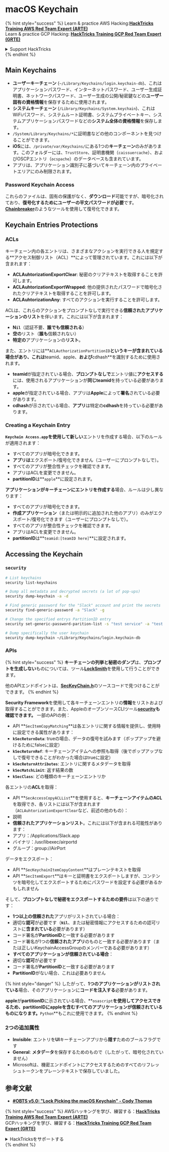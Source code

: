 # macOS Keychain

{% hint style="success" %}
Learn & practice AWS Hacking:<img src="../../.gitbook/assets/arte.png" alt="" data-size="line">[**HackTricks Training AWS Red Team Expert (ARTE)**](https://training.hacktricks.xyz/courses/arte)<img src="../../.gitbook/assets/arte.png" alt="" data-size="line">\
Learn & practice GCP Hacking: <img src="../../.gitbook/assets/grte.png" alt="" data-size="line">[**HackTricks Training GCP Red Team Expert (GRTE)**<img src="../../.gitbook/assets/grte.png" alt="" data-size="line">](https://training.hacktricks.xyz/courses/grte)

<details>

<summary>Support HackTricks</summary>

* Check the [**subscription plans**](https://github.com/sponsors/carlospolop)!
* **Join the** 💬 [**Discord group**](https://discord.gg/hRep4RUj7f) or the [**telegram group**](https://t.me/peass) or **follow** us on **Twitter** 🐦 [**@hacktricks\_live**](https://twitter.com/hacktricks\_live)**.**
* **Share hacking tricks by submitting PRs to the** [**HackTricks**](https://github.com/carlospolop/hacktricks) and [**HackTricks Cloud**](https://github.com/carlospolop/hacktricks-cloud) github repos.

</details>
{% endhint %}

## Main Keychains

* **ユーザーキーチェーン** (`~/Library/Keychains/login.keychain-db`)、これはアプリケーションパスワード、インターネットパスワード、ユーザー生成証明書、ネットワークパスワード、ユーザー生成の公開/秘密鍵などの**ユーザー固有の資格情報**を保存するために使用されます。
* **システムキーチェーン** (`/Library/Keychains/System.keychain`)、これはWiFiパスワード、システムルート証明書、システムプライベートキー、システムアプリケーションパスワードなどの**システム全体の資格情報**を保存します。
* `/System/Library/Keychains/*`に証明書などの他のコンポーネントを見つけることができます。
* **iOS**には、`/private/var/Keychains/`にある1つの**キーチェーン**のみがあります。このフォルダーには、`TrustStore`、証明書機関（`caissuercache`）、およびOSCPエントリ（`ocspache`）のデータベースも含まれています。
* アプリは、アプリケーション識別子に基づいてキーチェーン内のプライベートエリアにのみ制限されます。

### Password Keychain Access

これらのファイルは、固有の保護がなく、**ダウンロード**可能ですが、暗号化されており、**復号化するためにユーザーの平文パスワードが必要**です。[**Chainbreaker**](https://github.com/n0fate/chainbreaker)のようなツールを使用して復号化できます。

## Keychain Entries Protections

### ACLs

キーチェーン内の各エントリは、さまざまなアクションを実行できる人を規定する**アクセス制御リスト（ACL）**によって管理されています。これには以下が含まれます：

* **ACLAuhtorizationExportClear**: 秘密のクリアテキストを取得することを許可します。
* **ACLAuhtorizationExportWrapped**: 他の提供されたパスワードで暗号化されたクリアテキストを取得することを許可します。
* **ACLAuhtorizationAny**: すべてのアクションを実行することを許可します。

ACLは、これらのアクションをプロンプトなしで実行できる**信頼されたアプリケーションのリスト**を伴います。これには以下が含まれます：

* **N`il`**（認証不要、**誰でも信頼される**）
* **空の**リスト（**誰も**信頼されない）
* **特定の**アプリケーションの**リスト**。

また、エントリには**`ACLAuthorizationPartitionID`**というキーが含まれている場合があり、これは**teamid、apple、**および**cdhash**を識別するために使用されます。

* **teamid**が指定されている場合、**プロンプトなしで**エントリ値に**アクセスする**には、使用されるアプリケーションが**同じteamid**を持っている必要があります。
* **apple**が指定されている場合、アプリは**Apple**によって**署名**されている必要があります。
* **cdhash**が示されている場合、**アプリ**は特定の**cdhash**を持っている必要があります。

### Creating a Keychain Entry

**`Keychain Access.app`**を使用して**新しい**エントリを作成する場合、以下のルールが適用されます：

* すべてのアプリが暗号化できます。
* **アプリは**エクスポート/復号化できません（ユーザーにプロンプトなしで）。
* すべてのアプリが整合性チェックを確認できます。
* アプリはACLを変更できません。
* **partitionID**は**`apple`**に設定されます。

**アプリケーションがキーチェーンにエントリを作成する**場合、ルールは少し異なります：

* すべてのアプリが暗号化できます。
* **作成アプリケーション**（または明示的に追加された他のアプリ）のみがエクスポート/復号化できます（ユーザーにプロンプトなしで）。
* すべてのアプリが整合性チェックを確認できます。
* アプリはACLを変更できません。
* **partitionID**は**`teamid:[teamID here]`**に設定されます。

## Accessing the Keychain

### `security`
```bash
# List keychains
security list-keychains

# Dump all metadata and decrypted secrets (a lot of pop-ups)
security dump-keychain -a -d

# Find generic password for the "Slack" account and print the secrets
security find-generic-password -a "Slack" -g

# Change the specified entrys PartitionID entry
security set-generic-password-parition-list -s "test service" -a "test acount" -S

# Dump specifically the user keychain
security dump-keychain ~/Library/Keychains/login.keychain-db
```
### APIs

{% hint style="success" %}
**キーチェーンの列挙と秘密のダンプ**は、**プロンプトを生成しない**ものについては、ツール[**LockSmith**](https://github.com/its-a-feature/LockSmith)を使用して行うことができます。

他のAPIエンドポイントは、[**SecKeyChain.h**](https://opensource.apple.com/source/libsecurity\_keychain/libsecurity\_keychain-55017/lib/SecKeychain.h.auto.html)のソースコードで見つけることができます。
{% endhint %}

**Security Framework**を使用して各キーチェーンエントリの**情報**をリストおよび取得することができます。また、AppleのオープンソースCLIツール[**security**](https://opensource.apple.com/source/Security/Security-59306.61.1/SecurityTool/macOS/security.c.auto.html)**も確認できます。** 一部のAPIの例：

* API **`SecItemCopyMatching`**は各エントリに関する情報を提供し、使用時に設定できる属性があります：
* **`kSecReturnData`**: trueの場合、データの復号を試みます（ポップアップを避けるためにfalseに設定）
* **`kSecReturnRef`**: キーチェーンアイテムへの参照も取得（後でポップアップなしで復号できることがわかった場合はtrueに設定）
* **`kSecReturnAttributes`**: エントリに関するメタデータを取得
* **`kSecMatchLimit`**: 返す結果の数
* **`kSecClass`**: どの種類のキーチェーンエントリか

各エントリの**ACL**を取得：

* API **`SecAccessCopyACLList`**を使用すると、**キーチェーンアイテムのACL**を取得でき、各リストには以下が含まれます（`ACLAuhtorizationExportClear`など、前述の他のもの）：
* 説明
* **信頼されたアプリケーションリスト**。これには以下が含まれる可能性があります：
* アプリ：/Applications/Slack.app
* バイナリ：/usr/libexec/airportd
* グループ：group://AirPort

データをエクスポート：

* API **`SecKeychainItemCopyContent`**はプレーンテキストを取得
* API **`SecItemExport`**はキーと証明書をエクスポートしますが、コンテンツを暗号化してエクスポートするためにパスワードを設定する必要があるかもしれません

そして、**プロンプトなしで秘密をエクスポートするための要件**は以下の通りです：

* **1つ以上の信頼された**アプリがリストされている場合：
* 適切な**認可**が必要です（**`Nil`**、または秘密情報にアクセスするための認可リストに**含まれている**必要があります）
* コード署名が**PartitionID**と一致する必要があります
* コード署名が1つの**信頼されたアプリ**のものと一致する必要があります（または正しいKeychainAccessGroupのメンバーである必要があります）
* **すべてのアプリケーションが信頼されている場合**：
* 適切な**認可**が必要です
* コード署名が**PartitionID**と一致する必要があります
* **PartitionID**がない場合、これは必要ありません

{% hint style="danger" %}
したがって、**1つのアプリケーションがリストされている**場合、そのアプリケーションに**コードを注入する**必要があります。

**apple**が**partitionID**に示されている場合、**`osascript`**を使用してアクセスできるため、partitionIDにappleを含むすべてのアプリケーションが信頼されているものになります。**`Python`**もこれに使用できます。
{% endhint %}

### 2つの追加属性

* **Invisible**: エントリを**UI**キーチェーンアプリから**隠す**ためのブールフラグです
* **General**: **メタデータ**を保存するためのもので（したがって、暗号化されていません）
* Microsoftは、機密エンドポイントにアクセスするためのすべてのリフレッシュトークンをプレーンテキストで保存していました。

## 参考文献

* [**#OBTS v5.0: "Lock Picking the macOS Keychain" - Cody Thomas**](https://www.youtube.com/watch?v=jKE1ZW33JpY)

{% hint style="success" %}
AWSハッキングを学び、練習する：<img src="../../.gitbook/assets/arte.png" alt="" data-size="line">[**HackTricks Training AWS Red Team Expert (ARTE)**](https://training.hacktricks.xyz/courses/arte)<img src="../../.gitbook/assets/arte.png" alt="" data-size="line">\
GCPハッキングを学び、練習する：<img src="../../.gitbook/assets/grte.png" alt="" data-size="line">[**HackTricks Training GCP Red Team Expert (GRTE)**<img src="../../.gitbook/assets/grte.png" alt="" data-size="line">](https://training.hacktricks.xyz/courses/grte)

<details>

<summary>HackTricksをサポートする</summary>

* [**サブスクリプションプラン**](https://github.com/sponsors/carlospolop)を確認してください！
* **💬 [**Discordグループ**](https://discord.gg/hRep4RUj7f)または[**テレグラムグループ**](https://t.me/peass)に参加するか、**Twitter**で**フォロー**してください 🐦 [**@hacktricks\_live**](https://twitter.com/hacktricks\_live)**.**
* **ハッキングのトリックを共有するには、**[**HackTricks**](https://github.com/carlospolop/hacktricks)および[**HackTricks Cloud**](https://github.com/carlospolop/hacktricks-cloud)のGitHubリポジトリにPRを提出してください。**

</details>
{% endhint %}
